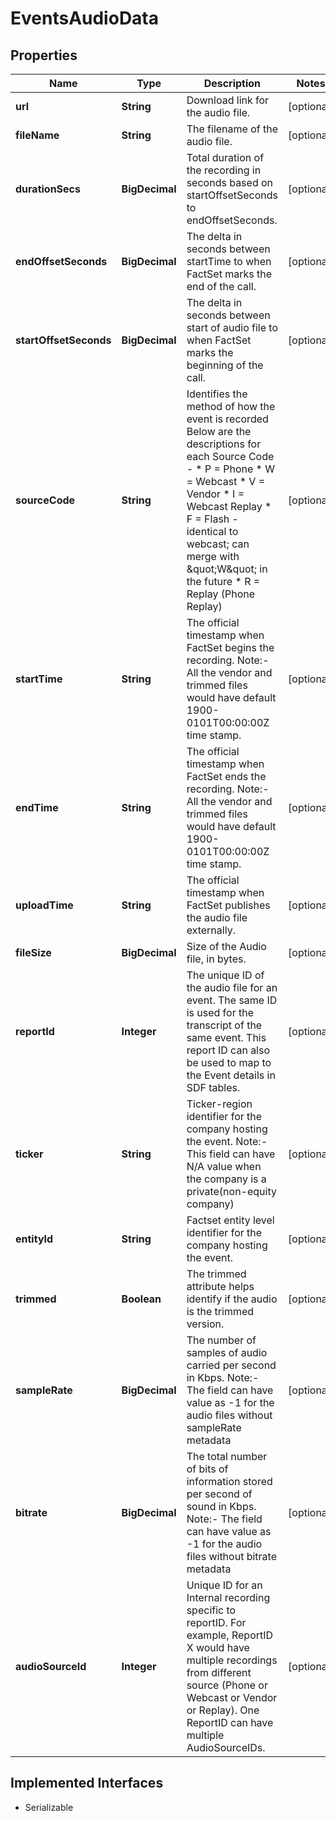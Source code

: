 

# EventsAudioData


## Properties

Name | Type | Description | Notes
------------ | ------------- | ------------- | -------------
**url** | **String** | Download link for the audio file. |  [optional]
**fileName** | **String** | The filename of the audio file. |  [optional]
**durationSecs** | **BigDecimal** | Total duration of the recording in seconds based on startOffsetSeconds to endOffsetSeconds. |  [optional]
**endOffsetSeconds** | **BigDecimal** | The delta in seconds between startTime to when FactSet marks the end of the call. |  [optional]
**startOffsetSeconds** | **BigDecimal** | The delta in seconds between start of audio file to when FactSet marks the beginning of the call. |  [optional]
**sourceCode** | **String** | Identifies the method of how the event is recorded Below are the descriptions for each Source Code - * P &#x3D; Phone * W &#x3D; Webcast * V &#x3D; Vendor * I &#x3D; Webcast Replay * F &#x3D; Flash - identical to webcast; can merge with \&quot;W\&quot; in the future * R &#x3D; Replay (Phone Replay) |  [optional]
**startTime** | **String** | The official timestamp when FactSet begins the recording.  Note:- All the vendor and trimmed files would have default 1900-0101T00:00:00Z time stamp. |  [optional]
**endTime** | **String** | The official timestamp when FactSet ends the recording.  Note:- All the vendor and trimmed files would have default 1900-0101T00:00:00Z time stamp. |  [optional]
**uploadTime** | **String** | The official timestamp when FactSet publishes the audio file externally. |  [optional]
**fileSize** | **BigDecimal** | Size of the Audio file, in bytes. |  [optional]
**reportId** | **Integer** | The unique ID of the audio file for an event. The same ID is used for the transcript of the same event. This report ID can also be used to map to the Event details in SDF tables. |  [optional]
**ticker** | **String** | Ticker-region identifier for the company hosting the event.  Note:- This field can have N/A value when the company is a private(non-equity company) |  [optional]
**entityId** | **String** | Factset entity level identifier for the company hosting the event. |  [optional]
**trimmed** | **Boolean** | The trimmed attribute helps identify if the audio is the trimmed version. |  [optional]
**sampleRate** | **BigDecimal** | The number of samples of audio carried per second in Kbps.  Note:- The field can have value as -1 for the audio files without sampleRate metadata |  [optional]
**bitrate** | **BigDecimal** | The total number of bits of information stored per second of sound in Kbps.  Note:- The field can have value as -1 for the audio files without bitrate metadata |  [optional]
**audioSourceId** | **Integer** | Unique ID for an Internal recording specific to reportID. For example, ReportID X would have multiple recordings from different source (Phone or Webcast or Vendor or Replay). One ReportID can have multiple AudioSourceIDs. |  [optional]


## Implemented Interfaces

* Serializable


